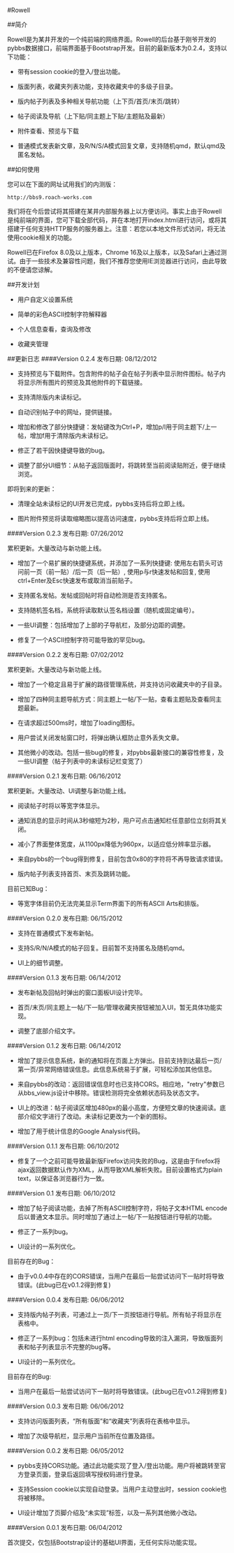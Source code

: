﻿#Rowell

##简介

Rowell是为某井开发的一个纯前端的网络界面。Rowell的后台基于刚爷开发的pybbs数据接口，前端界面基于Bootstrap开发。目前的最新版本为0.2.4，支持以下功能：

* 带有session cookie的登入/登出功能。

* 版面列表，收藏夹列表功能，支持收藏夹中的多级子目录。

* 版内帖子列表及多种相关导航功能（上下页/首页/末页/跳转）

* 帖子阅读及导航（上下贴/同主题上下贴/主题贴及最新）

* 附件查看、预览与下载

* 普通模式发表新文章，及R/N/S/A模式回复文章，支持随机qmd，默认qmd及匿名发帖。


##如何使用

您可以在下面的网址试用我们的内测版：

    http://bbs9.roach-works.com

我们将在今后尝试将其搭建在某井内部服务器上以方便访问。事实上由于Rowell是纯前端的界面，您可下载全部代码，并在本地打开index.html进行访问，或将其搭建于任何支持HTTP服务的服务器上。注意：若您以本地文件形式访问，将无法使用cookie相关的功能。

Rowell已在Firefox 8.0及以上版本，Chrome 16及以上版本，以及Safari上通过测试。由于一些技术及兼容性问题，我们不推荐您使用IE浏览器进行访问，由此导致的不便请您谅解。

##开发计划

* 用户自定义设置系统

* 简单的彩色ASCII控制字符解释器

* 个人信息查看，查询及修改

* 收藏夹管理

##更新日志
####Version 0.2.4
发布日期: 08/12/2012

* 支持预览与下载附件。包含附件的帖子会在帖子列表中显示附件图标。帖子内将显示所有图片的预览及其他附件的下载链接。

* 支持清除版内未读标记。

* 自动识别帖子中的网址，提供链接。

* 增加和修改了部分快捷键：发帖键改为Ctrl+P，增加p/l用于同主题下/上一帖，增加f用于清除版内未读标记。

* 修正了若干因快捷键导致的bug。

* 调整了部分UI细节：从帖子返回版面时，将跳转至当前阅读贴附近，便于继续浏览。

即将到来的更新：

* 清理全站未读标记的UI开发已完成，pybbs支持后将立即上线。

* 图片附件预览将读取缩略图以提高访问速度，pybbs支持后将立即上线。

####Version 0.2.3
发布日期: 07/26/2012

累积更新。大量改动与新功能上线。

* 增加了一个易扩展的快捷键系统，并添加了一系列快捷键: 使用左右箭头可访问前一页（前一贴）/后一页（后一贴）, 使用p与r快速发帖和回复, 使用ctrl+Enter及Esc快速发布或取消当前贴子。

* 支持匿名发帖。发帖或回帖时将自动检测是否支持匿名。

* 支持随机签名档，系统将读取默认签名档设置（随机或固定编号）。

* 一些UI调整：包括增加了上部的子导航栏，及部分边距的调整。

* 修复了一个ASCII控制字符可能导致的罕见bug。

####Version 0.2.2
发布日期: 07/02/2012

累积更新。大量改动与新功能上线。

* 增加了一个稳定且易于扩展的路径管理系统，并支持访问收藏夹中的子目录。

* 增加了四种同主题导航方式：同主题上一帖/下一贴，查看主题贴及查看同主题最新。

* 在请求超过500ms时，增加了loading图标。

* 用户尝试关闭发帖窗口时，将弹出确认框防止意外丢失文章。

* 其他微小的改动。包括一些bug的修复，对pybbs最新接口的兼容性修复，及一些UI调整（帖子列表中的未读标记栏变宽了）

####Version 0.2.1
发布日期: 06/16/2012

累积更新。大量改动、UI调整与新功能上线。

* 阅读帖子时将以等宽字体显示。

* 通知消息的显示时间从3秒缩短为2秒，用户可点击通知栏任意部位立刻将其关闭。

* 减小了界面整体宽度，从1100px降低为960px，以适应低分辨率显示器。

* 来自pybbs的一个bug得到修复，目前包含0x80的字符将不再导致请求错误。

* 版内帖子列表支持首页、末页及跳转功能。

目前已知Bug：

* 等宽字体目前仍无法完美显示Term界面下的所有ASCII Arts和排版。

####Version 0.2.0
发布日期: 06/15/2012

* 支持在普通模式下发布新帖。

* 支持S/R/N/A模式的帖子回复。目前暂不支持匿名及随机qmd。

* UI上的细节调整。

####Version 0.1.3
发布日期: 06/14/2012

* 发布新帖及回帖时弹出的窗口面板UI设计完毕。

* 首页/末页/同主题上一帖/下一贴/管理收藏夹按钮被加入UI，暂无具体功能实现。

* 调整了底部介绍文字。

####Version 0.1.2
发布日期: 06/14/2012

* 增加了提示信息系统，新的通知将在页面上方弹出。目前支持到达最后一页/第一页/异常网络错误信息。此信息系统易于扩展，可轻松添加其他信息。

* 来自pybbs的改动：返回错误信息时也已支持CORS。相应地，"retry"参数已从bbs_view.js设计中移除。错误检测将完全依赖状态码及状态文字。

* UI上的改进：帖子阅读区增加480px的最小高度，方便短文章的快速阅读。底部介绍文字进行了改动。未读标记更改为一个新的图标。

* 增加了用于统计信息的Google Analysis代码。

####Version 0.1.1
发布日期: 06/10/2012

* 修复了一个之前可能导致最新版Firefox访问失败的Bug，这是由于firefox将ajax返回数据默认作为XML，从而导致XML解析失败。目前设置格式为plain text，以保证各浏览器行为一致。

####Version 0.1
发布日期: 06/10/2012

* 增加了帖子阅读功能，去掉了所有ASCII控制字符，将帖子文本HTML encode后以普通文本显示。同时增加了通过上一帖/下一贴按钮进行导航的功能。

* 修正了一系列bug。

* UI设计的一系列优化。

目前存在的Bug：

* 由于v0.0.4中存在的CORS错误，当用户在最后一贴尝试访问下一贴时将导致错误。(此bug已在v0.1.2得到修复)

####Version 0.0.4
发布日期: 06/06/2012

* 支持版内帖子列表，可通过上一页/下一页按钮进行导航。所有帖子将显示在表格中。

* 修正了一系列bug：包括未进行html encoding导致的注入漏洞，导致版面列表和帖子列表显示不完整的bug等。

* UI设计的一系列优化。

目前存在的Bug:

* 当用户在最后一贴尝试访问下一贴时将导致错误。(此bug已在v0.1.2得到修复)

####Version 0.0.3
发布日期: 06/06/2012

* 支持访问版面列表，“所有版面”和“收藏夹”列表将在表格中显示。

* 增加了次级导航栏，显示用户当前所在位置及路径。

####Version 0.0.2
发布日期: 06/05/2012

* pybbs支持CORS功能。通过此功能实现了登入/登出功能。用户将被跳转至官方登录页面，登录后返回填写授权码进行登录。

* 支持Session cookie以实现自动登录。当用户主动登出时，session cookie也将被移除。

* UI设计增加了页脚介绍及“未实现”标签，以及一系列其他微小改动。


####Version 0.0.1
发布日期: 06/04/2012

首次提交，仅包括Bootstrap设计的基础UI界面，无任何实际功能实现。

